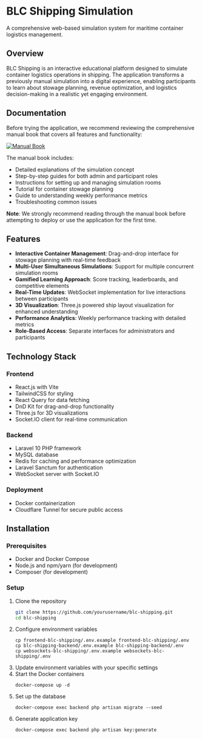 # BLC Shipping Simulation

A comprehensive web-based simulation system for maritime container logistics management.

## Overview

BLC Shipping is an interactive educational platform designed to simulate container logistics operations in shipping. The application transforms a previously manual simulation into a digital experience, enabling participants to learn about stowage planning, revenue optimization, and logistics decision-making in a realistic yet engaging environment.

## Documentation

Before trying the application, we recommend reviewing the comprehensive manual book that covers all features and functionality:

[![Manual Book](https://img.shields.io/badge/Manual_Book-PDF-blue?style=for-the-badge&logo=googledrive)](https://drive.google.com/file/d/1pgHojlFPUHrjyinyZLxF57wJvdyGX4A4/view?usp=sharing)

The manual book includes:
- Detailed explanations of the simulation concept
- Step-by-step guides for both admin and participant roles
- Instructions for setting up and managing simulation rooms
- Tutorial for container stowage planning
- Guide to understanding weekly performance metrics
- Troubleshooting common issues

**Note**: We strongly recommend reading through the manual book before attempting to deploy or use the application for the first time.

## Features

- **Interactive Container Management**: Drag-and-drop interface for stowage planning with real-time feedback
- **Multi-User Simultaneous Simulations**: Support for multiple concurrent simulation rooms
- **Gamified Learning Approach**: Score tracking, leaderboards, and competitive elements
- **Real-Time Updates**: WebSocket implementation for live interactions between participants
- **3D Visualization**: Three.js powered ship layout visualization for enhanced understanding
- **Performance Analytics**: Weekly performance tracking with detailed metrics
- **Role-Based Access**: Separate interfaces for administrators and participants

## Technology Stack

### Frontend
- React.js with Vite
- TailwindCSS for styling
- React Query for data fetching
- DnD Kit for drag-and-drop functionality
- Three.js for 3D visualizations
- Socket.IO client for real-time communication

### Backend
- Laravel 10 PHP framework
- MySQL database
- Redis for caching and performance optimization
- Laravel Sanctum for authentication
- WebSocket server with Socket.IO

### Deployment
- Docker containerization
- Cloudflare Tunnel for secure public access

## Installation

### Prerequisites
- Docker and Docker Compose
- Node.js and npm/yarn (for development)
- Composer (for development)

### Setup

1. Clone the repository
   ```bash
   git clone https://github.com/yourusername/blc-shipping.git
   cd blc-shipping
   ```
2. Configure environment variables
   ```cp .env.example .env
   cp frontend-blc-shipping/.env.example frontend-blc-shipping/.env
   cp blc-shipping-backend/.env.example blc-shipping-backend/.env
   cp websockets-blc-shipping/.env.example websockets-blc-shipping/.env
   ```
3. Update environment variables with your specific settings
4. Start the Docker containers
   ```
   docker-compose up -d
   ```
5. Set up the database
   ```
   docker-compose exec backend php artisan migrate --seed
   ```
6. Generate application key
   ```
   docker-compose exec backend php artisan key:generate
   ```